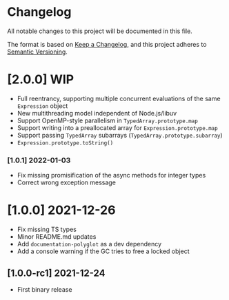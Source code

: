 # Changelog

All notable changes to this project will be documented in this file.

The format is based on [Keep a Changelog](https://keepachangelog.com/en/1.0.0/),
and this project adheres to [Semantic Versioning](https://semver.org/spec/v2.0.0.html).

# [2.0.0] WIP
 - Full reentrancy, supporting multiple concurrent evaluations of the same `Expression` object
 - New multithreading model independent of Node.js/libuv
 - Support OpenMP-style parallelism in `TypedArray.prototype.map`
 - Support writing into a preallocated array for `Expression.prototype.map`
 - Support passing `TypedArray` subarrays (`TypedArray.prototype.subarray`)
 - `Expression.prototype.toString()`

### [1.0.1] 2022-01-03
 - Fix missing promisification of the async methods for integer types
 - Correct wrong exception message

# [1.0.0] 2021-12-26
 - Fix missing TS types
 - Minor README.md updates
 - Add `documentation-polyglot` as a dev dependency
 - Add a console warning if the GC tries to free a locked object

## [1.0.0-rc1] 2021-12-24
 - First binary release
